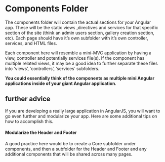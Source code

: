 # Components Folder

The components folder will contain the actual sections for your Angular app. These will be the static views ,directives and services for that specific section of the site (think an admin users section, gallery creation section, etc). Each page should have it’s own subfolder with it’s own controller, services, and HTML files.

Each component here will resemble a mini-MVC application by having a view, controller and potentially services file(s). If the component has multiple related views, it may be a good idea to further separate these files into ‘views’, ‘controllers’, ‘services’ subfolders.

**You could essentially think of the components as multiple mini Angular applications inside of your giant Angular application.**

## further advice
If you are developing a really large application in AngularJS, you will want to go even further and modularize your app. Here are some additional tips on how to accomplish this.

#### Modularize the Header and Footer

A good practice here would be to create a Core subfolder under components, and then a subfolder for the Header and Footer and any additional components that will be shared across many pages.